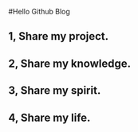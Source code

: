 #Hello Github Blog

## 1, Share my project.

## 2, Share my knowledge.

## 3, Share my spirit.

## 4, Share my life.

